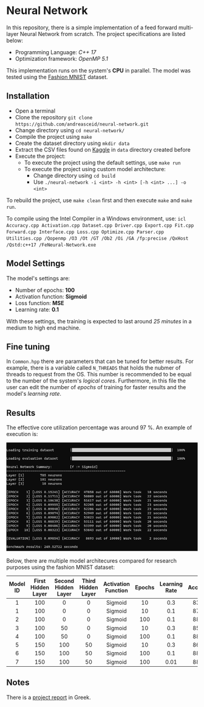 # Neural Network

In this repository, there is a simple implementation of a feed forward multi-layer Neural Network from scratch. The project specifications are listed below:
* Programming Language: *C++ 17*
* Optimization framework: *OpenMP 5.1*

This implementation runs on the system's __CPU__ in parallel. The model was tested using the [Fashion MNIST](https://www.kaggle.com/zalando-research/fashionmnist/data) dataset.

## Installation

* Open a terminal
* Clone the repository `git clone https://github.com/andreasceid/neural-network.git`
* Change directory using `cd neural-network/`
* Compile the project using  `make`
* Create the dataset directory using  `mkdir data`
* Extract the CSV files found on [Kaggle](https://www.kaggle.com/zalando-research/fashionmnist/data) in  `data` directory created before
* Execute the project:
    * To execute the project using the default settings, use `make run`
    * To execute the project using custom model architecture:
        * Change directory using `cd build`
        * Use `./neural-network -i <int> -h <int> [-h <int> ...] -o <int>`

To rebuild the project, use  `make clean`  first and then execute  `make`  and  `make run`.

To compile using the Intel Compiler in a Windows environment, use: `icl Accuracy.cpp Activation.cpp Dataset.cpp Driver.cpp Export.cpp Fit.cpp Forward.cpp Interface.cpp Loss.cpp Optimize.cpp Parser.cpp Utilities.cpp /Qopenmp /O3 /Ot /GT /Ob2 /Oi /GA /fp:precise /QxHost /Qstd:c++17 /FeNeural-Network.exe`

## Model Settings

The model's settings are:
* Number of epochs: **100**
* Activation function: **Sigmoid**
* Loss function: **MSE**
* Learning rate: **0.1**

With these settings, the training is expected to last around *25 minutes* in a medium to high end machine. 

## Fine tuning

In `Common.hpp` there are parameters that can be tuned for better results. For example, there is a variable called  `N_THREADS`  that holds the nubmer of threads to request from the OS. This number is recommended to be equal to the number of the system's  *logical cores*. Furthermore, in this file the user can edit the number of  *epochs*  of training for faster results and the model's  *learning rate*. 

## Results 

The effective core utilization percentage was around 97 %. An example of execution is: 

![Expected Output](expected-output.png)

Below, there are multiple model architecures compared for research purposes using the fashion MNIST dataset:

|  Model ID 	| First Hidden Layer 	| Second Hidden Layer 	| Third Hidden Layer 	| Activation Function 	| Epochs 	| Learning Rate 	| Accuracy 	|   loss  	|
|:---------:	|:------------------:	|:-------------------:	|:------------------:	|:-------------------:	|:------:	|:-------------:	|:--------:	|:-------:	|
|     1     	|         100        	|          0          	|          0         	|       Sigmoid       	|   10   	|      0.3      	|   83.03  	| 0.14044  	|
|     1     	|         100        	|          0          	|          0         	|       Sigmoid       	|   10   	|      0.1      	|   87.04  	| 0.10050 	|
|     2     	|         100        	|          0          	|          0         	|       Sigmoid       	|   100  	|      0.1      	|   88.73  	| 0.09244 	|
|     3     	|         100        	|          50         	|          0         	|       Sigmoid       	|   10   	|      0.3      	|   85.63  	| 0.10826  	|
|     4     	|         100        	|          50         	|          0         	|       Sigmoid       	|   100  	|      0.1      	|   88.10 	| 0.09333 	|
|     5     	|         150        	|         100         	|         50         	|       Sigmoid       	|   10   	|      0.3      	|   86.43  	| 0.09927  	|
|     6     	|         150        	|         100         	|         50         	|       Sigmoid       	|   100  	|      0.1      	|   88.05 	| 0.09404  	|
|     7     	|         150        	|         100         	|         50         	|       Sigmoid       	|   100  	|      0.01     	|   88.18 	| 0.09303 	|


## Notes

There is a [project report](lab4-neural-network.pdf) in Greek. 
